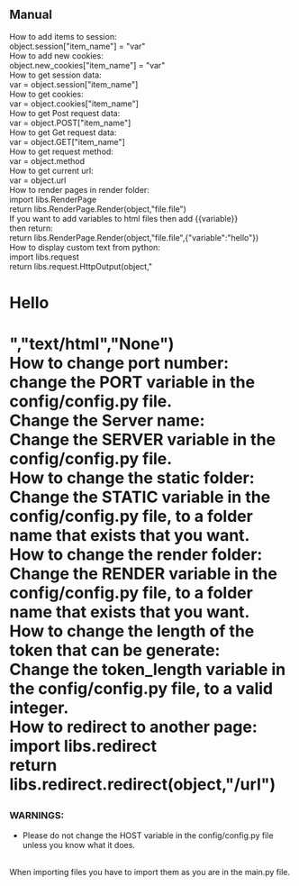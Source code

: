 ## Manual

How to add items to session:<br>
object.session["item_name"] = "var"
<br>
How to add new cookies:<br>
object.new_cookies["item_name"] = "var"
<br>
How to get session data:<br>
var = object.session["item_name"]
<br>
How to get cookies:<br>
var = object.cookies["item_name"]
<br>
How to get Post request data:<br>
var = object.POST["item_name"]
<br>
How to get Get request data:<br>
var = object.GET["item_name"]
<br>
How to get request method:<br>
var = object.method
<br>
How to get current url:<br>
var = object.url
<br>
How to render pages in render folder:<br>
import libs.RenderPage<br>
return libs.RenderPage.Render(object,"file.file")<br>
If you want to add variables to html files then add {{variable}}<br>
then return:<br>
return libs.RenderPage.Render(object,"file.file",{"variable":"hello"})
<br>
How to display custom text from python:<br>
import libs.request<br>
return libs.request.HttpOutput(object,"     <html><head></head><body><h1>Hello<h1></body></html>    ","text/html","None")
<br>
How to change port number:<br>
change the PORT variable in the config/config.py file.
<br>
Change the Server name:<br>
Change the SERVER variable in the config/config.py file.
<br>
How to change the static folder:<br>
Change the STATIC variable in the config/config.py file, to a folder name that exists that you want.
<br>
How to change the render folder:<br>
Change the RENDER variable in the config/config.py file, to a folder name that exists that you want.
<br>
How to change the length of the token that can be generate:<br>
Change the token_length variable in the config/config.py file, to a valid integer.
<br>
How to redirect to another page:<br>
import libs.redirect<br>
return libs.redirect.redirect(object,"/url")
<br>

### WARNINGS:<br>
 - Please do not change the HOST variable in the config/config.py file unless you know what it does.

<br>
When importing files you have to import them as you are in the main.py file.
